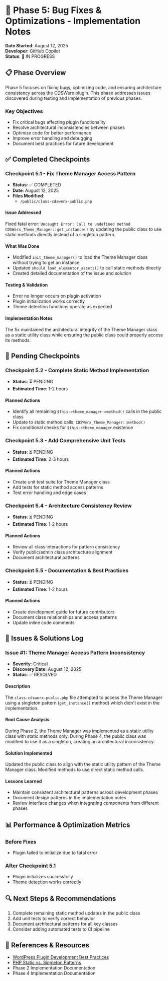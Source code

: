 # 📝 Phase 5: Bug Fixes & Optimizations - Implementation Notes

**Date Started**: August 12, 2025  
**Developer**: GitHub Copilot  
**Status**: 🔄 IN PROGRESS

## 📋 Phase Overview

Phase 5 focuses on fixing bugs, optimizing code, and ensuring architecture consistency across the CDSWerx plugin. This phase addresses issues discovered during testing and implementation of previous phases.

### Key Objectives
- Fix critical bugs affecting plugin functionality
- Resolve architectural inconsistencies between phases
- Optimize code for better performance
- Improve error handling and debugging
- Document best practices for future development

## ✅ Completed Checkpoints

### Checkpoint 5.1 - Fix Theme Manager Access Pattern
- **Status**: ✅ COMPLETED
- **Date**: August 12, 2025
- **Files Modified**: 
  - `/public/class-cdswerx-public.php`

#### Issue Addressed
Fixed fatal error: `Uncaught Error: Call to undefined method CDSWerx_Theme_Manager::get_instance()` by updating the public class to use static methods directly instead of a singleton pattern.

#### What Was Done
- Modified `init_theme_manager()` to load the Theme Manager class without trying to get an instance
- Updated `should_load_elementor_assets()` to call static methods directly
- Created detailed documentation of the issue and solution

#### Testing & Validation
- Error no longer occurs on plugin activation
- Plugin initialization works correctly 
- Theme detection functions operate as expected

#### Implementation Notes
The fix maintained the architectural integrity of the Theme Manager class as a static utility class while ensuring the public class could properly access its methods.

## 🔄 Pending Checkpoints

### Checkpoint 5.2 - Complete Static Method Implementation
- **Status**: ⏳ PENDING
- **Estimated Time**: 1-2 hours

#### Planned Actions
- Identify all remaining `$this->theme_manager->method()` calls in the public class
- Update to static method calls: `CDSWerx_Theme_Manager::method()`
- Fix conditional checks for `$this->theme_manager` existence

### Checkpoint 5.3 - Add Comprehensive Unit Tests
- **Status**: ⏳ PENDING
- **Estimated Time**: 2-3 hours

#### Planned Actions
- Create unit test suite for Theme Manager class
- Add tests for static method access patterns
- Test error handling and edge cases

### Checkpoint 5.4 - Architecture Consistency Review
- **Status**: ⏳ PENDING
- **Estimated Time**: 1-2 hours

#### Planned Actions
- Review all class interactions for pattern consistency
- Verify public/admin class architecture alignment
- Document architectural patterns

### Checkpoint 5.5 - Documentation & Best Practices
- **Status**: ⏳ PENDING
- **Estimated Time**: 1-2 hours

#### Planned Actions
- Create development guide for future contributors
- Document class relationships and access patterns
- Update inline code comments

## 🐛 Issues & Solutions Log

### Issue #1: Theme Manager Access Pattern Inconsistency
- **Severity**: Critical
- **Discovery Date**: August 12, 2025
- **Status**: ✅ RESOLVED

#### Description
The `class-cdswerx-public.php` file attempted to access the Theme Manager using a singleton pattern (`get_instance()` method) which didn't exist in the implementation.

#### Root Cause Analysis
During Phase 2, the Theme Manager was implemented as a static utility class with static methods only. During Phase 4, the public class was modified to use it as a singleton, creating an architectural inconsistency.

#### Solution Implemented
Updated the public class to align with the static utility pattern of the Theme Manager class. Modified methods to use direct static method calls.

#### Lessons Learned
- Maintain consistent architectural patterns across development phases
- Document design patterns in the implementation notes
- Review interface changes when integrating components from different phases

## 📊 Performance & Optimization Metrics

### Before Fixes
- Plugin failed to initialize due to fatal error

### After Checkpoint 5.1
- Plugin initializes successfully
- Theme detection works correctly

## 🔍 Next Steps & Recommendations

1. Complete remaining static method updates in the public class
2. Add unit tests to verify correct behavior
3. Document architectural patterns for all key classes
4. Consider adding automated tests to CI pipeline

## 📑 References & Resources

- [WordPress Plugin Development Best Practices](https://developer.wordpress.org/plugins/intro/)
- [PHP Static vs. Singleton Patterns](https://phpenthusiast.com/blog/static-vs-singleton-pattern)
- Phase 2 Implementation Documentation
- Phase 4 Implementation Documentation
